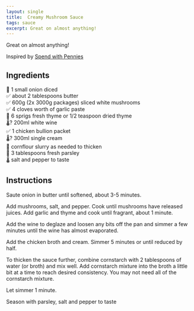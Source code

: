 ```yaml
---
layout: single
title:  Creamy Mushroom Sauce
tags: sauce
excerpt: Great on almost anything!
---
```

Great on almost anything!

Inspired by [Spend with Pennies](https://www.spendwithpennies.com/creamy-mushroom-sauce/)

## Ingredients

🔪 1 small onion diced  
✅ about 2 tablespoons butter  
✅ 600g (2x 3000g packages) sliced white mushrooms  
✅ 4 cloves worth of garlic paste  
🔪 6 sprigs fresh thyme or 1/2 teaspoon dried thyme  
🌡️? 200ml white wine  
✅ 1 chicken bullion packet  
🌡️? 300ml single cream  
🥣 cornflour slurry as needed to thicken  
🔪 3 tablespoons fresh parsley  
🌡️ salt and pepper to taste  

## Instructions
Saute onion in butter until softened, about 3-5 minutes.

Add mushrooms, salt, and pepper. Cook until mushrooms have released juices. Add garlic and thyme and cook until fragrant, about 1 minute.

Add the wine to deglaze and loosen any bits off the pan and simmer a few minutes until the wine has almost evaporated.

Add the chicken broth and cream. Simmer 5 minutes or until reduced by half.

To thicken the sauce further, combine cornstarch with 2 tablespoons of water (or broth) and mix well. Add cornstarch mixture into the broth a little bit at a time to reach desired consistency. You may not need all of the cornstarch mixture.

Let simmer 1 minute.

Season with parsley, salt and pepper to taste
